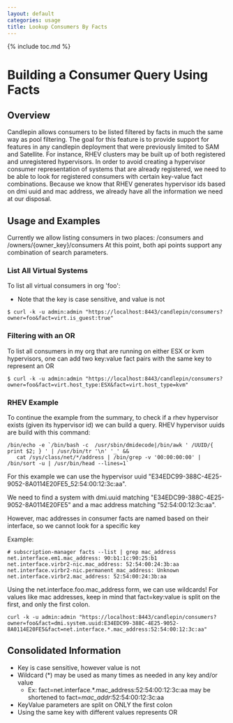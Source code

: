 ```yaml
---
layout: default
categories: usage
title: Lookup Consumers By Facts
---
```

{% include toc.md %}

# Building a Consumer Query Using Facts

## Overview
Candlepin allows consumers to be listed filtered by facts in much the same way as pool filtering.
The goal for this feature is to provide support for features in any candlepin deployment that were previously limited to SAM and Satellite.
For instance, RHEV clusters may be built up of both registered and unregistered hypervisors.
In order to avoid creating a hypervisor consumer representation of systems that are already registered, we need to be able to look for registered consumers with certain key-value fact combinations.
Because we know that RHEV generates hypervisor ids based on dmi uuid and mac address, we already have all the information we need at our disposal.

## Usage and Examples
Currently we allow listing consumers in two places:
/consumers
and
/owners/{owner_key}/consumers
At this point, both api points support any combination of search parameters.

### List All Virtual Systems
To list all virtual consumers in org 'foo':

* Note that the key is case sensitive, and value is not

```console
$ curl -k -u admin:admin "https://localhost:8443/candlepin/consumers?owner=foo&fact=virt.is_guest:true"
```

### Filtering with an OR
To list all consumers in my org that are running on either ESX or kvm hypervisors, one can add two key:value fact pairs with the same key to represent an OR 

```console
$ curl -k -u admin:admin "https://localhost:8443/candlepin/consumers?owner=foo&fact=virt.host_type:ESX&fact=virt.host_type=kvm"
```

### RHEV Example
To continue the example from the summary, to check if a rhev hypervisor exists (given its hypervisor id) we can build a query.
RHEV hypervisor uuids are build with this command:

```console
/bin/echo -e `/bin/bash -c  /usr/sbin/dmidecode|/bin/awk ' /UUID/{ print $2; } ' | /usr/bin/tr '\n' '_' && 
   cat /sys/class/net/*/address | /bin/grep -v '00:00:00:00' | /bin/sort -u | /usr/bin/head --lines=1`
```

For this example we can use the hypervisor uuid "E34EDC99-388C-4E25-9052-8A0114E20FE5_52:54:00:12:3c:aa".

We need to find a system with dmi.uuid matching "E34EDC99-388C-4E25-9052-8A0114E20FE5" and a mac address matching "52:54:00:12:3c:aa".

However, mac addresses in consumer facts are named based on their interface, so we cannot look for a specific key

Example:

```console
# subscription-manager facts --list | grep mac_address
net.interface.em1.mac_address: 90:b1:1c:90:25:b1
net.interface.virbr2-nic.mac_address: 52:54:00:24:3b:aa
net.interface.virbr2-nic.permanent_mac_address: Unknown
net.interface.virbr2.mac_address: 52:54:00:24:3b:aa
```

Using the net.interface.foo.mac_address form, we can use wildcards!
For values like mac addresses, keep in mind that fact=key:value is split on the first, and only the first colon.

```console
curl -k -u admin:admin "https://localhost:8443/candlepin/consumers?owner=foo&fact=dmi.system.uuid:E34EDC99-388C-4E25-9052-8A0114E20FE5&fact=net.interface.*.mac_address:52:54:00:12:3c:aa"
```

## Consolidated Information

* Key is case sensitive, however value is not 
* Wildcard (*) may be used as many times as needed in any key and/or value
  * Ex: fact=net.interface.*.mac_address:52:54:00:12:3c:aa may be shortened to fact=*mac_addr*:52:54:00:12:3c:aa
* KeyValue parameters are split on ONLY the first colon
* Using the same key with different values represents OR
